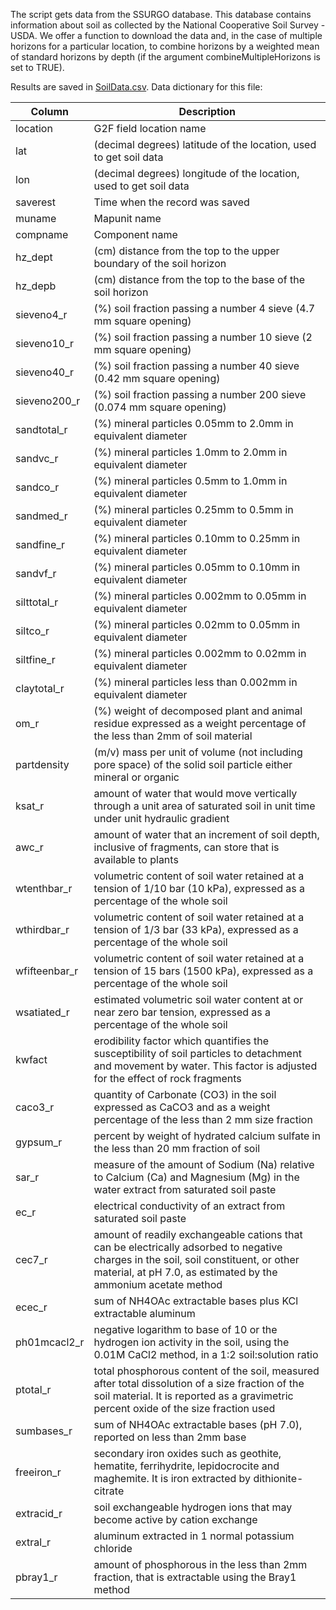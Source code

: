 The script gets data from the SSURGO database. This database contains information about soil as collected by the National Cooperative Soil Survey - USDA.
We offer a function to download the data and, in the case of multiple horizons for a particular location, to combine horizons by a weighted mean of standard horizons by depth (if the argument combineMultipleHorizons is set to TRUE).

Results are saved in [SoilData.csv](). Data dictionary for this file:

|Column|Description|
|------|-----------|
|location| G2F field location name |
|lat| (decimal degrees) latitude of the location, used to get soil data |
|lon| (decimal degrees) longitude of the location, used to get soil data |
|saverest| Time when the record was saved |
|muname| Mapunit name |
|compname| Component name |
|hz_dept| (cm) distance from the top to the upper boundary of the soil horizon|
|hz_depb| (cm) distance from the top to the base of the soil horizon|
|sieveno4_r| (%) soil fraction passing a number 4 sieve (4.7 mm square opening) |
|sieveno10_r| (%) soil fraction passing a number 10 sieve (2 mm square opening) |
|sieveno40_r| (%) soil fraction passing a number 40 sieve (0.42 mm square opening) |
|sieveno200_r| (%) soil fraction passing a number 200 sieve (0.074 mm square opening) |
|sandtotal_r| (%) mineral particles 0.05mm to 2.0mm in equivalent diameter |
|sandvc_r| (%) mineral particles 1.0mm to 2.0mm in equivalent diameter |
|sandco_r| (%) mineral particles 0.5mm to 1.0mm in equivalent diameter |
|sandmed_r| (%) mineral particles 0.25mm to 0.5mm in equivalent diameter |
|sandfine_r| (%) mineral particles 0.10mm to 0.25mm in equivalent diameter |
|sandvf_r| (%) mineral particles 0.05mm to 0.10mm in equivalent diameter |
|silttotal_r| (%) mineral particles 0.002mm to 0.05mm in equivalent diameter |
|siltco_r| (%) mineral particles 0.02mm to 0.05mm in equivalent diameter |
|siltfine_r| (%) mineral particles 0.002mm to 0.02mm in equivalent diameter |
|claytotal_r| (%) mineral particles less than 0.002mm in equivalent diameter |
|om_r| (%) weight of decomposed plant and animal residue expressed as a weight percentage of the less than 2mm of soil material |
|partdensity| (m/v) mass per unit of volume (not including pore space) of the solid soil particle either mineral or organic |
|ksat_r| amount of water that would move vertically through a unit area of saturated soil in unit time under unit hydraulic gradient |
|awc_r| amount of water that an increment of soil depth, inclusive of fragments, can store that is available to plants |
|wtenthbar_r| volumetric content of soil water retained at a tension of 1/10 bar (10 kPa), expressed as a percentage of the whole soil |
|wthirdbar_r| volumetric content of soil water retained at a tension of 1/3 bar (33 kPa), expressed as a percentage of the whole soil |
|wfifteenbar_r| volumetric content of soil water retained at a tension of 15 bars (1500 kPa), expressed as a percentage of the whole soil |
|wsatiated_r| estimated volumetric soil water content at or near zero bar tension, expressed as a percentage of the whole soil|
|kwfact| erodibility factor which quantifies the susceptibility of soil particles to detachment and movement by water. This factor is adjusted for the effect of rock fragments |
|caco3_r| quantity of Carbonate (CO3) in the soil expressed as CaCO3 and as a weight percentage of the less than 2 mm size fraction |
|gypsum_r| percent by weight of hydrated calcium sulfate in the less than 20 mm fraction of soil|
|sar_r| measure of the amount of Sodium (Na) relative to Calcium (Ca) and Magnesium (Mg) in the water extract from saturated soil paste |
|ec_r| electrical conductivity of an extract from saturated soil paste |
|cec7_r| amount of readily exchangeable cations that can be electrically adsorbed to negative charges in the soil, soil constituent, or other material, at pH 7.0, as estimated by the ammonium acetate method |
|ecec_r| sum of NH4OAc extractable bases plus KCl extractable aluminum |
|ph01mcacl2_r| negative logarithm to base of 10 or the hydrogen ion activity in the soil, using the 0.01M CaCl2 method, in a 1:2 soil:solution ratio |
|ptotal_r| total phosphorous content of the soil, measured after total dissolution of a size fraction of the soil material.  It is reported as a gravimetric percent oxide of the size fraction used |
|sumbases_r| sum of NH4OAc extractable bases (pH 7.0), reported on less than 2mm base |
|freeiron_r| secondary iron oxides such as geothite, hematite, ferrihydrite, lepidocrocite and maghemite. It is iron extracted by dithionite-citrate|
|extracid_r| soil exchangeable hydrogen ions that may become active by cation exchange |
|extral_r| aluminum extracted in 1 normal potassium chloride |
|pbray1_r| amount of phosphorous in the less than 2mm fraction, that is extractable using the Bray1 method |


